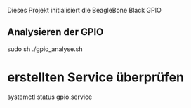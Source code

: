 Dieses Projekt initialisiert die BeagleBone Black GPIO

## Analysieren der GPIO
sudo sh ./gpio_analyse.sh

# erstellten Service überprüfen
systemctl status gpio.service
